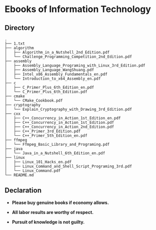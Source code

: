 # Ebooks of Information Technology

## Directory

```shell
.
├── 1.txt
├── algorithm
│   ├── Algorithm_in_a_Nutshell_2nd_Edition.pdf
│   └── Challenge_Programming_Competition_2nd_Edition.pdf
├── assembly
│   ├── Assembly_Language_Programing_with_Linux_3rd_Edition.pdf
│   ├── Assembly_Language_WangShuang.pdf
│   ├── Intel_x86_Assembly_Fundamentals_en.pdf
│   └── Introduction_to_x64_Assembly_en.pdf
├── c
│   ├── C_Primer_Plus_6th_Edition_en.pdf
│   └── C_Primer_Plus_6th_Edition.pdf
├── cmake
│   └── CMake_Cookbook.pdf
├── cryptography
│   └── Explain_Cryptography_with_Drawing_3rd_Edition.pdf
├── cxx
│   ├── C++_Concurrency_in_Action_1st_Edition_en.pdf
│   ├── C++_Concurrency_in_Action_1st_Edition.pdf
│   ├── C++_Concurrency_in_Action_2nd_Edition.pdf
│   ├── C++_Primer_3rd_Edition.pdf
│   └── C++_Primer_5th_Edition_en.pdf
├── ffmpeg
│   └── Ffmpeg_Basic_Library_and_Programing.pdf
├── java
│   └── Java_in_a_Nutshell_6th_Edition_en.pdf
├── linux
│   ├── Linux_101_Hacks_en.pdf
│   ├── Linux_Command_and_Shell_Script_Programing_3rd.pdf
│   └── Linux_Command.pdf
└── README.md
```

## Declaration

- **Please buy genuine books if economy allows.**

- **All labor results are worthy of respect.**

- **Pursuit of knowledge is not guilty.**


